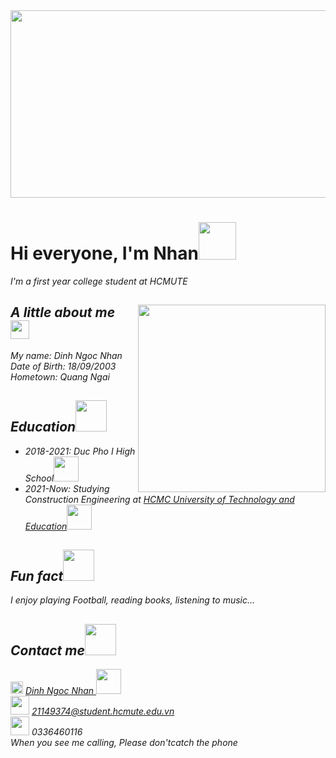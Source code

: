<img src="https://mir-s3-cdn-cf.behance.net/project_modules/1400/fcabfa63230683.5aa9bd41653e3.gif" width="1000" height="300">
<h1>Hi everyone, I'm Nhan<img src="https://media.giphy.com/media/f3oXKfLFPCQxdLECS8/giphy.gif" width="60"></h1>
<p><em>I'm a first year college student at HCMUTE</p>
  <img align='right' src="https://user-images.githubusercontent.com/96874717/147762879-5ab215f9-c366-4152-ac7b-5dbc8e80ef1f.jpg" width="300">
<h2>A little about me <img src="https://media.giphy.com/media/mtAU9hD8qdrBC/giphy.gif" width="30"></h2>
  
<p><em>My name: Dinh Ngoc Nhan<br>Date of Birth: 18/09/2003<br>Hometown: Quang Ngai</p>

  <h2> Education<img src="https://media.giphy.com/media/3hoLIVAJYkz6T0Ichp/giphy.gif" width="50"></h2>
  <ul>
    <li>2018-2021: Duc Pho I High School<img src="https://media.giphy.com/media/VHebWTW23zmWVuKy1H/giphy.gif" width="40"></li>
    <li>2021-Now: Studying Construction Engineering at <a href="https://hcmute.edu.vn/"> HCMC University of Technology and Education</a><img src="https://media.giphy.com/media/gk2X9kUjxCpjYE7hkc/giphy.gif" width="40"></li>
  </ul>

<h2>Fun fact<img src="https://media.giphy.com/media/VinEXyAS1EI1LUZdjl/giphy.gif" width="50"></h2> 
    <p> I enjoy playing Football, reading books, listening to music...</p>
<h2>Contact me<img src="https://media.giphy.com/media/huSIy3uZYfBw4/giphy.gif" width="50"></h2>
    <p><img src="https://media.giphy.com/media/uxPlGvoc1TlgPF0deH/giphy.gif" width="20" > <a href="https://www.facebook.com/troioi1234"> Dinh Ngoc Nhan </a><img src="https://media.giphy.com/media/dUHYpKpEpiLnCE6qBt/giphy.gif" width="40"><br><img src="https://media.giphy.com/media/KxlbRn0HuTW7gZID83/giphy.gif" width="30"> <a href="21149374@student.hcmute.edu.vn"> 21149374@student.hcmute.edu.vn</a><br><img src="https://media.giphy.com/media/yN4psF1lMgoaePuOyF/giphy.gif" width="30"> 0336460116<br><em>When you see me calling, Please don'tcatch the phone</p>
